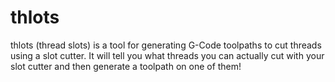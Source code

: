 # thlots
thlots (thread slots) is a tool for generating G-Code toolpaths to cut threads using a slot cutter. It will tell you what threads you can actually cut with your slot cutter and then generate a toolpath on one of them!
